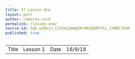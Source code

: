 ```yaml
---
title: IT Lesson One
layout: post
author: cameron.cork
permalink: /lesson-one/
source-id: 1qh_wX8njv_CIV58CpWqNIRrNA1HZRhfhz_J4MBC7Ud0
published: true
---
```

<table>
  <tr>
    <td>Title</td>
    <td>Lesson 1</td>
    <td>Date</td>
    <td>16/9/18</td>
  </tr>
</table>


